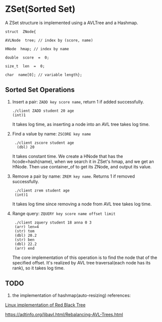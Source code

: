 # ZSet(Sorted Set)

A ZSet structure is implemented using a AVLTree and a Hashmap.

    struct  ZNode{

	AVLNode  tree; // index by (score, name)

	HNode  hmap; // index by name

	double  score  =  0;

	size_t  len  =  0;

	char  name[0]; // variable length};

## Sorted Set Operations

1. Insert a pair: `ZADD key score name`, return 1 if added successfully.
	

       ./client ZADD student 20 age 
       (int)1
	  It takes log time, as inserting a node into an AVL tree takes log time.

2. Find a value by name: `ZSCORE key name`
	

        ./client zscore student age
         (dbl) 20
	It takes constant time. We create a HNode that has the hcode=hash(name), when we search it in ZSet's hmap, and we get an HNode. Then use container_of to get its ZNode, and output its value.

	   

   
3. Remove a pair by name:   `ZREM key name`. Returns 1 if removed successfully.
	

        ./client zrem student age   
	    (int)1
	It takes log time since removing a node from AVL tree takes log time.

4. Range query: `ZQUERY key score name offset limit`
  

        ./client zquery student 18 anna 0 3
	    (arr) len=4
	    (str) tom
	    (dbl) 20.2
	    (str) ben
	    (dbl) 22.2
	    (arr) end

	The core implementation of this operation is to find the node that of the specified offset. It's realized by AVL tree traversal(each node has its rank), so it takes log time.
  
  

## TODO
1. the implementation of hashmap(auto-resizing)
references:

[Linux implementation of Red Black Tree](https://github.com/torvalds/linux/blob/master/lib/rbtree.c)

https://adtinfo.org/libavl.html/Rebalancing-AVL-Trees.html
